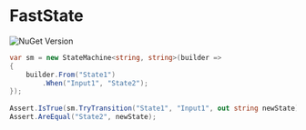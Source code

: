 # FastState

![NuGet Version](https://img.shields.io/nuget/v/FastState?link=https%3A%2F%2Fgithub.com%2Fsnargledorf%2FFastState)

```c#
var sm = new StateMachine<string, string>(builder =>
{
    builder.From("State1")
        .When("Input1", "State2");
});
 
Assert.IsTrue(sm.TryTransition("State1", "Input1", out string newState));
Assert.AreEqual("State2", newState);
```
